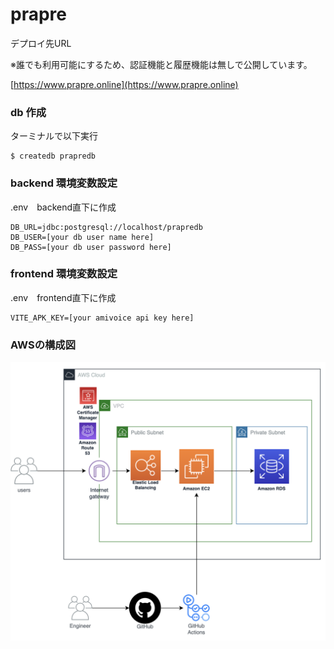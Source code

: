 # prapre

デプロイ先URL

※誰でも利用可能にするため、認証機能と履歴機能は無しで公開しています。

[https://www.prapre.online](https://www.prapre.online)

### db 作成
ターミナルで以下実行
```
$ createdb prapredb
```
### backend 環境変数設定
.env　backend直下に作成
```
DB_URL=jdbc:postgresql://localhost/prapredb
DB_USER=[your db user name here]
DB_PASS=[your db user password here]
```

### frontend 環境変数設定
.env　frontend直下に作成
```
VITE_APK_KEY=[your amivoice api key here]
```

### AWSの構成図
![AWS](./img/aws.png)
